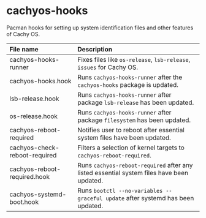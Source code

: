 # cachyos-hooks

Pacman hooks for setting up system identification files and other features of Cachy OS.

File name | Description
:--- | :---
cachyos-hooks-runner | Fixes files like `os-release`, `lsb-release`, `issues` for Cachy OS.
cachyos-hooks.hook | Runs `cachyos-hooks-runner` after the `cachyos-hooks` package is updated.
lsb-release.hook | Runs `cachyos-hooks-runner` after package `lsb-release` has been updated.
os-release.hook | Runs `cachyos-hooks-runner` after package `filesystem` has been updated.
cachyos-reboot-required | Notifies user to reboot after essential system files have been updated.
cachyos-check-reboot-required | Filters a selection of kernel targets to `cachyos-reboot-required`.
cachyos-reboot-required.hook | Runs `cachyos-reboot-required` after any listed essential system files have been updated.
cachyos-systemd-boot.hook | Runs `bootctl --no-variables --graceful update` after systemd has been updated.
